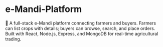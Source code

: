 # e-Mandi-Platform
🌾 A full-stack e-Mandi platform connecting farmers and buyers. Farmers can list crops with details; buyers can browse, search, and place orders. Built with React, Node.js, Express, and MongoDB for real-time agricultural trading.
